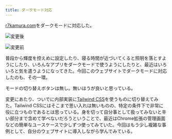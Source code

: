 ```yaml
---
title: ダークモード対応
---
```

[r7kamura.com](https://r7kamura.com/)をダークモードに対応した。

![](https://lh4.googleusercontent.com/GWI544Q_MzAl7s_y2X5yhH2fmVtsE1pqut5i41rr9RyNiqaemqA6iUiJ9Vx_iXLfqlj_Tf1f9LUW6RUKj3qnL83mmvHcEkgD3R-sk1Yk3gRoTv3MNWWc3HSFXkFbPD2OWv-s6oYxgpPep6WjqY_V6LYSWumyuU7L7V1WEkKnQ1RiOdDmjW0sMwK51WB_ "変更後")

![](https://lh3.googleusercontent.com/Cfi0KHOGrURfihmV6qamP4Oa6K58XCT6H1uby7J2KxYtodAA9-PeU4NYn_dgvuBzf1R1mG3TLrNDo-vwHH1pPSxDhXWqS_McG4_tqtQ-EwQspZGJibP17jboBaaMWXI7F5KXRFaYlIccHSiAUj0n4FwAtPqg_WlbXo7-wVzpM63z4PWkrL6jnZMGJ8s6 "変更前")

普段から輝度を控えめに設定したり、寝る時間が近づいてくると照明を落とすようにしたり、いろんなアプリをダークモードで使うようにしたりと、最近はいろいろと気を遣うようになってきた。今回このウェブサイトでダークモードに対応したのも、その一環。

モードの切り替えボタンは無し。無いほうが良いと思っている。

変更にあたり、ついでに内部実装に[Tailwind CSS](https://tailwindcss.com/)を使うものに切り替えてみた。Tailwind CSSにはそこまで思い入れは無いものの、特定の条件下で非常に役に立つものであるとは思っている。身を切って自分事として扱ってみないと辛い部分まで含めて学べないだろうということで、最近はChrome拡張の管理画面などの簡単なユースケースで少しずつ使ってみていた。今回はもう少し複雑な事例として、自分のウェブサイトに導入しながら学んでみている。
